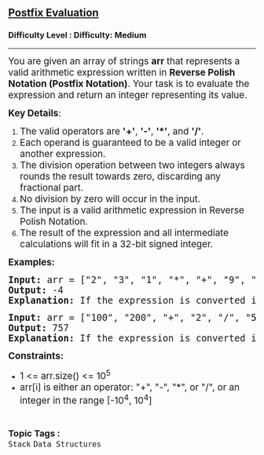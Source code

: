 <h2><a href="https://www.geeksforgeeks.org/problems/evaluation-of-postfix-expression1735/0">Postfix Evaluation</a></h2><h3>Difficulty Level : Difficulty: Medium</h3><hr><div class="problems_problem_content__Xm_eO"><p><span style="font-size: 14pt;">You are given an array of strings <strong>arr</strong> that represents a valid arithmetic expression written in <strong>Reverse Polish Notation (Postfix Notation)</strong>. Your task is to evaluate the expression and return an integer representing its value.</span></p>
<p><span style="font-size: 14pt;"><strong>Key Details</strong>:</span></p>
<ol>
<li><span style="font-size: 14pt;">The valid operators are <strong>'+'</strong>, <strong>'-'</strong>, <strong>'*'</strong>, and <strong>'/'</strong>.</span></li>
<li><span style="font-size: 14pt;">Each operand is guaranteed to be a valid integer or another expression.</span></li>
<li><span style="font-size: 14pt;">The division operation between two integers always rounds the result towards zero, discarding any fractional part.</span></li>
<li><span style="font-size: 14pt;">No division by zero will occur in the input.</span></li>
<li><span style="font-size: 14pt;">The input is a valid arithmetic expression in Reverse Polish Notation.</span></li>
<li><span style="font-size: 14pt;">The result of the expression and all intermediate calculations will fit in a 32-bit signed integer.</span></li>
</ol>
<p><span style="font-size: 14pt;"><strong>Examples:</strong></span></p>
<pre><span style="font-size: 14pt;"><strong>Input: </strong>arr = ["2", "3", "1", "*", "+", "9", "-"]</span><br><span style="font-size: 14pt;"><strong>Output:</strong> -4</span><br><span style="font-size: 14pt;"><strong>Explanation:</strong> If the expression is converted into an infix expression, it will be 2 + (3 * 1) – 9 = 5 – 9 = -4.</span></pre>
<pre><span style="font-size: 14pt;"><strong>Input:</strong> arr = ["100", "200", "+", "2", "/", "5", "*", "7", "+"]</span><br><span style="font-size: 14pt;"><strong>Output:</strong> 757</span><br><span style="font-size: 14pt;"><strong>Explanation:</strong> If the expression is converted into an infix expression, it will be ((100 + 200) / 2) * 5 + 7  = 150 * 5 + 7 = 757.</span></pre>
<p><span style="font-size: 14pt;"><strong>Constraints:</strong></span></p>
<ul>
<li><span style="font-size: 14pt;">1 &lt;= arr.size() &lt;= 10<sup>5</sup></span></li>
<li><span style="font-size: 14pt;">arr[i] is either an operator: "+", "-", "*", or "/", or an integer in the range [-10<sup>4</sup>, 10<sup>4</sup>]</span></li>
</ul></div><br><p><span style=font-size:18px><strong>Topic Tags : </strong><br><code>Stack</code>&nbsp;<code>Data Structures</code>&nbsp;